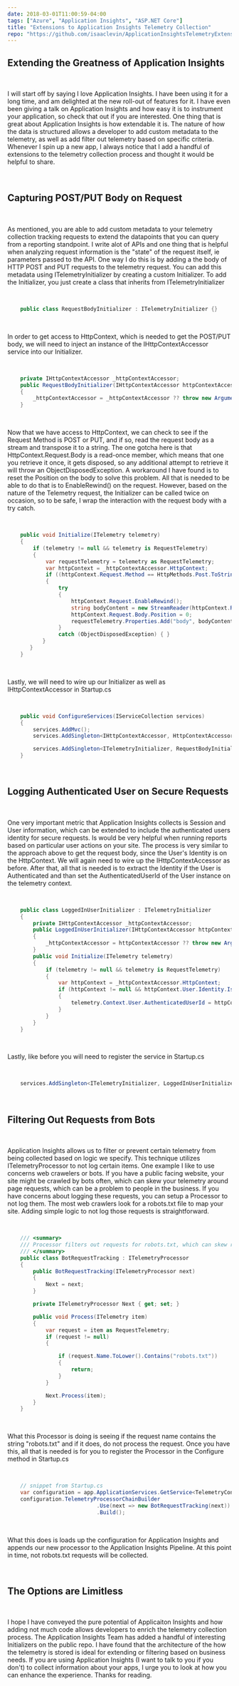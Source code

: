 ```yaml
---
date: 2018-03-01T11:00:59-04:00
tags: ["Azure", "Application Insights", "ASP.NET Core"]
title: "Extensions to Application Insights Telemetry Collection"
repo: "https://github.com/isaaclevin/ApplicationInsightsTelemetryExtensions"
---
```


## Extending the Greatness of Application Insights

<br />

I will start off by saying I love Application Insights. I have been using it for a long time, and am delighted at the new roll-out of features for it. I have even been giving a talk on Application Insights and how easy it is to instrument your application, so check that out if you are interested. One thing that is great about Application Insights is how extendable it is. The nature of how the data is structured allows a developer to add custom metadata to the telemetry, as well as add filter out telemetry based on specific criteria. Whenever I spin up a new app, I always notice that I add a handful of extensions to the telemetry collection process and thought it would be helpful to share.

<br />

## Capturing POST/PUT Body on Request

<br />

As mentioned, you are able to add custom metadata to your telemetry collection tracking requests to extend the datapoints that you can query from a reporting standpoint. I write alot of APIs and one thing that is helpful when analyzing request information is the "state" of the request itself, ie parameters passed to the API. One way I do this is by adding a the body of HTTP POST and PUT requests to the telemetry request. You can add this metadata using ITelemetryInitializer by creating a custom Initializer. To add the Initializer, you just create a class that inherits from ITelemetryInitializer

<br />

```csharp
    public class RequestBodyInitializer : ITelemetryInitializer {}
```

<br />

In order to get access to HttpContext, which is needed to get the POST/PUT body, we will need to inject an instance of the IHttpContextAccessor service into our Initializer.

<br />

```csharp
    private IHttpContextAccessor _httpContextAccessor;
    public RequestBodyInitializer(IHttpContextAccessor httpContextAccessor)
    {
        _httpContextAccessor = _httpContextAccessor ?? throw new ArgumentNullException("httpContextAccessor");
    }
```

<br />

Now that we have access to HttpContext, we can check to see if the Request Method is POST or PUT, and if so, read the request body as a stream and transpose it to a string. The one gotcha here is that HttpContext.Request.Body is a read-once member, which means that one you retrieve it once, it gets disposed, so any additional attempt to retrieve it will throw an ObjectDisposedException. A workaround I have found is to reset the Position on the body to solve this problem. All that is needed to be able to do that is to EnableRewind() on the request. However, based on the nature of the Telemetry request, the Initializer can be called twice on occasion, so to be safe, I wrap the interaction with the request body with a try catch.

<br />

```csharp
    public void Initialize(ITelemetry telemetry)
    {
        if (telemetry != null && telemetry is RequestTelemetry)
        {
            var requestTelemetry = telemetry as RequestTelemetry;
            var httpContext = _httpContextAccessor.HttpContext;
            if ((httpContext.Request.Method == HttpMethods.Post.ToString() || httpContext.Request.Method == HttpMethods.Put.ToString()) && httpContext.Request.Body.CanRead)
            {
                try
                {
                    httpContext.Request.EnableRewind();
                    string bodyContent = new StreamReader(httpContext.Request.Body).ReadToEnd();
                    httpContext.Request.Body.Position = 0;
                    requestTelemetry.Properties.Add("body", bodyContent);
                }
                catch (ObjectDisposedException) { }
           }
       }
    }
```

<br />

Lastly, we will need to wire up our Initializer as well as IHttpContextAccessor in Startup.cs

<br />

```csharp
    public void ConfigureServices(IServiceCollection services)
    {
        services.AddMvc();
        services.AddSingleton<IHttpContextAccessor, HttpContextAccessor>();

        services.AddSingleton<ITelemetryInitializer, RequestBodyInitializer>();
    }
```

<br />

## Logging Authenticated User on Secure Requests

<br />

One very important metric that Application Insights collects is Session and User information, which can be extended to include the authenticated users identity for secure requests. Is would be very helpful when running reports based on particular user actions on your site. The process is very similar to the approach above to get the request body, since the User's Identity is on the HttpContext. We will again need to wire up the IHttpContextAccessor as before. After that, all that is needed is to extract the Identity if the User is Authenticated and than set the AuthenticatedUserId of the User instance on the telemetry context.

<br />

```csharp
    public class LoggedInUserInitializer : ITelemetryInitializer
    {
        private IHttpContextAccessor _httpContextAccessor;
        public LoggedInUserInitializer(IHttpContextAccessor httpContextAccessor)
        {
            _httpContextAccessor = httpContextAccessor ?? throw new ArgumentNullException("httpContextAccessor");
        }
        public void Initialize(ITelemetry telemetry)
        {
            if (telemetry != null && telemetry is RequestTelemetry)
            {
                var httpContext = _httpContextAccessor.HttpContext;
                if (httpContext != null && httpContext.User.Identity.IsAuthenticated == true && httpContext.User.Identity.Name != null)
                {
                    telemetry.Context.User.AuthenticatedUserId = httpContext.User.Identity.Name;
                }
            }
        }
    }
```

<br />

Lastly, like before you will need to register the service in Startup.cs

<br />

```csharp
    services.AddSingleton<ITelemetryInitializer, LoggedInUserInitializer>();
```

<br />

## Filtering Out Requests from Bots

<br />

Application Insights allows us to filter or prevent certain telemetry from being collected based on logic we specify. This technique utilizes ITelemetryProcessor to not log certain items. One example I like to use concerns web crawelers or bots. If you have a public facing website, your site might be crawled by bots often, which can skew your telemetry around page requests, which can be a problem to people in the business. If you have concerns about logging these requests, you can setup a Processor to not log them. The most web crawlers look for a robots.txt file to map your site. Adding simple logic to not log those requests is straightforward.

<br />

```csharp
    /// <summary>
    /// Processor filters out requests for robots.txt, which can skew request numbers if not filtered in reporting
    /// </summary>
    public class BotRequestTracking : ITelemetryProcessor
    {
        public BotRequestTracking(ITelemetryProcessor next)
        {
            Next = next;
        }

        private ITelemetryProcessor Next { get; set; }

        public void Process(ITelemetry item)
        {
            var request = item as RequestTelemetry;
            if (request != null)
            {

                if (request.Name.ToLower().Contains("robots.txt"))
                {
                    return;
                }
            }

            Next.Process(item);
        }
    }
```

<br />

What this Processor is doing is seeing if the request name contains the string "robots.txt" and if it does, do not process the request. Once you have this, all that is needed is for you to register the Processor in the Configure method in Startup.cs

<br />

```csharp
    // snippet from Startup.cs
    var configuration = app.ApplicationServices.GetService<TelemetryConfiguration>();
    configuration.TelemetryProcessorChainBuilder
                            .Use(next => new BotRequestTracking(next))
                            .Build();
```

<br />

What this does is loads up the configuration for Application Insights and appends our new processor to the Application Insights Pipeline. At this point in time, not robots.txt requests will be collected.

<br />

## The Options are Limitless

<br />

I hope I have conveyed the pure potential of Applicaiton Insights and how adding not much code allows developers to enrich the telemetry collection process. The Application Insights Team has added a handful of interesting Initializers on the public repo. I have found that the architecture of the how the telemetry is stored is ideal for extending or filtering based on business needs. If you are using Application Insights (I want to talk to you if you don't) to collect information about your apps, I urge you to look at how you can enhance the experience. Thanks for reading.